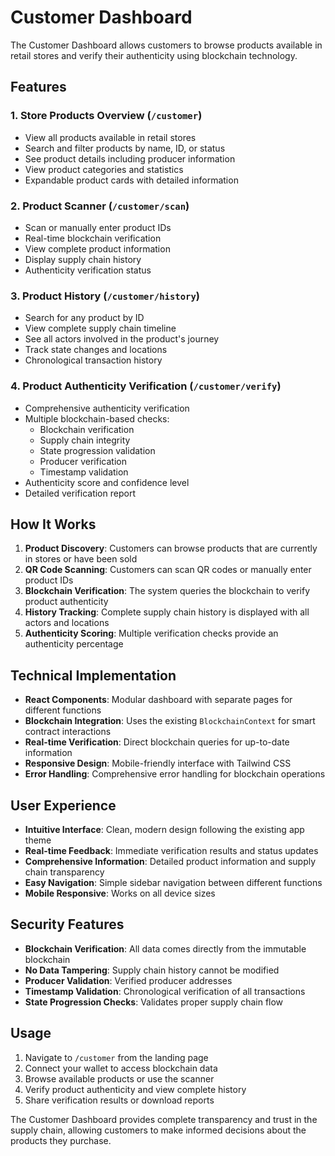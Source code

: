 # Customer Dashboard

The Customer Dashboard allows customers to browse products available in retail stores and verify their authenticity using blockchain technology.

## Features

### 1. Store Products Overview (`/customer`)
- View all products available in retail stores
- Search and filter products by name, ID, or status
- See product details including producer information
- View product categories and statistics
- Expandable product cards with detailed information

### 2. Product Scanner (`/customer/scan`)
- Scan or manually enter product IDs
- Real-time blockchain verification
- View complete product information
- Display supply chain history
- Authenticity verification status

### 3. Product History (`/customer/history`)
- Search for any product by ID
- View complete supply chain timeline
- See all actors involved in the product's journey
- Track state changes and locations
- Chronological transaction history

### 4. Product Authenticity Verification (`/customer/verify`)
- Comprehensive authenticity verification
- Multiple blockchain-based checks:
  - Blockchain verification
  - Supply chain integrity
  - State progression validation
  - Producer verification
  - Timestamp validation
- Authenticity score and confidence level
- Detailed verification report

## How It Works

1. **Product Discovery**: Customers can browse products that are currently in stores or have been sold
2. **QR Code Scanning**: Customers can scan QR codes or manually enter product IDs
3. **Blockchain Verification**: The system queries the blockchain to verify product authenticity
4. **History Tracking**: Complete supply chain history is displayed with all actors and locations
5. **Authenticity Scoring**: Multiple verification checks provide an authenticity percentage

## Technical Implementation

- **React Components**: Modular dashboard with separate pages for different functions
- **Blockchain Integration**: Uses the existing `BlockchainContext` for smart contract interactions
- **Real-time Verification**: Direct blockchain queries for up-to-date information
- **Responsive Design**: Mobile-friendly interface with Tailwind CSS
- **Error Handling**: Comprehensive error handling for blockchain operations

## User Experience

- **Intuitive Interface**: Clean, modern design following the existing app theme
- **Real-time Feedback**: Immediate verification results and status updates
- **Comprehensive Information**: Detailed product information and supply chain transparency
- **Easy Navigation**: Simple sidebar navigation between different functions
- **Mobile Responsive**: Works on all device sizes

## Security Features

- **Blockchain Verification**: All data comes directly from the immutable blockchain
- **No Data Tampering**: Supply chain history cannot be modified
- **Producer Validation**: Verified producer addresses
- **Timestamp Validation**: Chronological verification of all transactions
- **State Progression Checks**: Validates proper supply chain flow

## Usage

1. Navigate to `/customer` from the landing page
2. Connect your wallet to access blockchain data
3. Browse available products or use the scanner
4. Verify product authenticity and view complete history
5. Share verification results or download reports

The Customer Dashboard provides complete transparency and trust in the supply chain, allowing customers to make informed decisions about the products they purchase.
